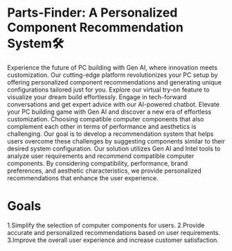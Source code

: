 # Parts-Finder: A Personalized Component Recommendation System🛠
 Experience the future of PC building with Gen AI, where innovation meets customization. Our cutting-edge platform revolutionizes your PC setup by offering personalized component recommendations and generating unique configurations tailored just for you. Explore our virtual try-on feature to visualize your dream build effortlessly. Engage in tech-forward conversations and get expert advice with our AI-powered chatbot. Elevate your PC building game with Gen AI and discover a new era of effortless customization. 
Choosing compatible computer components that also complement each other in terms of performance and aesthetics is challenging. Our goal is to develop a recommendation system that helps users overcome these challenges by suggesting components similar to their desired system configuration.
Our solution utilizes Gen AI and Intel tools to analyze user requirements and recommend compatible computer components. By considering compatibility, performance, brand preferences, and aesthetic characteristics, we provide personalized recommendations that enhance the user experience.
# Goals
1.Simplify the selection of computer components for users.
2.Provide accurate and personalized recommendations based on user requirements.
3.Improve the overall user experience and increase customer satisfaction.

